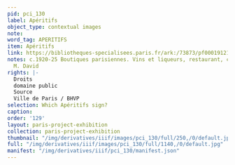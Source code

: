 ```yaml
---
pid: pci_130
label: Apéritifs
object_type: contextual images
note: 
word_tag: APERITIFS
item: Apéritifs
link: https://bibliotheques-specialisees.paris.fr/ark:/73873/pf0001912122
notes: c.1920-25 Boutiques parisiennes. Vins et liqueurs, restaurant, café. Maison
  M. David
rights: |-
  Droits
  domaine public
  Source
  Ville de Paris / BHVP
selection: Which Apéritifs sign?
caption: 
order: '129'
layout: paris-project-exhibition
collection: paris-project-exhibition
thumbnail: "/img/derivatives/iiif/images/pci_130/full/250,/0/default.jpg"
full: "/img/derivatives/iiif/images/pci_130/full/1140,/0/default.jpg"
manifest: "/img/derivatives/iiif/pci_130/manifest.json"
---
```

